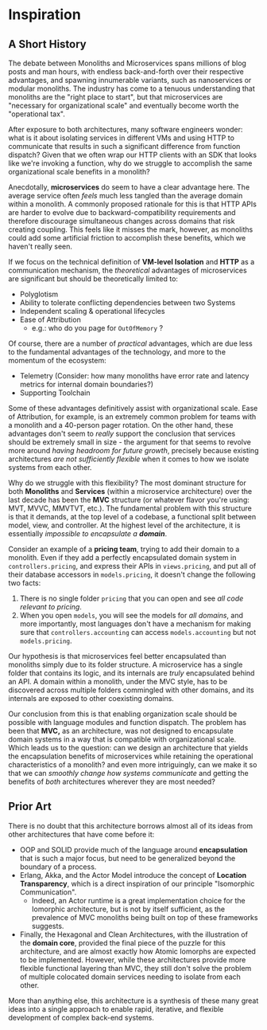 # Inspiration

## A Short History

The debate between Monoliths and Microservices spans millions of blog posts and man hours, with endless back-and-forth over their respective advantages, and spawning innumerable variants, such as nanoservices or modular monoliths.  The industry has come to a tenuous understanding that monoliths are the "right place to start", but that microservices are "necessary for organizational scale" and eventually become worth the "operational tax".

After exposure to both architectures, many software engineers wonder: what is it about isolating services in different VMs and using HTTP to communicate that results in such a significant difference from function dispatch?  Given that we often wrap our HTTP clients with an SDK that looks like we're invoking a function, why do we struggle to accomplish the same organizational scale benefits in a monolith?

Anecdotally, **microservices** do seem to have a clear advantage here.  The average service often _feels_ much less tangled than the average domain within a monolith.  A commonly proposed rationale for this is that HTTP APIs are harder to evolve due to backward-compatibility requirements and therefore discourage simultaneous changes across domains that risk creating coupling.  This feels like it misses the mark, however, as monoliths could add some artificial friction to accomplish these benefits, which we haven't really seen.

If we focus on the technical definition of **VM-level Isolation** and **HTTP** as a communication mechanism, the _theoretical_ advantages of microservices are significant but should be theoretically limited to:

* Polyglotism
* Ability to tolerate conflicting dependencies between two Systems
* Independent scaling & operational lifecycles
* Ease of Attribution
  * e.g.: who do you page for `OutOfMemory` ?

Of course, there are a number of _practical_ advantages, which are due less to the fundamental advantages of the technology, and more to the momentum of the ecosystem:

* Telemetry \(Consider: how many monoliths have error rate and latency metrics for internal domain boundaries?\)
* Supporting Toolchain

Some of these advantages definitively assist with organizational scale.  Ease of Attribution, for example, is an extremely common problem for teams with a monolith and a 40-person pager rotation.  On the other hand, these advantages don't seem to _really_ support the conclusion that services should be extremely small in size - the argument for that seems to revolve more around _having headroom for future growth_, precisely because existing architectures _are not sufficiently flexible_ when it comes to how we isolate systems from each other.

Why do we struggle with this flexibility?  The most dominant structure for both **Monoliths** and **Services** \(within a microservice architecture\) over the last decade has been the **MVC** structure \(or whatever flavor you're using: MVT, MVVC, MMVTVT, etc.\).  The fundamental problem with this structure is that it demands, at the top level of a codebase, a functional split between model, view, and controller.  At the highest level of the architecture, it is essentially _impossible to encapsulate a **domain**_.

Consider an example of a **pricing team**, trying to add their domain to a monolith.  Even if they add a perfectly encapsulated domain system in `controllers.pricing`, and express their APIs in `views.pricing`, and put all of their database accessors in `models.pricing`, it doesn't change the following two facts:

1. There is no single folder `pricing` that you can open and see _all code relevant to pricing_.
2. When you open `models`, you will see the models for _all domains_, and more importantly, most languages don't have a mechanism for making sure that `controllers.accounting` can access `models.accounting` but not `models.pricing`.

Our hypothesis is that microservices feel better encapsulated than monoliths simply due to its folder structure.  A microservice has a single folder that contains its logic, and its internals are _truly_ encapsulated behind an API.  A domain within a monolith, under the MVC style, has to be discovered across multiple folders commingled with other domains, and its internals are exposed to other coexisting domains.

Our conclusion from this is that enabling organization scale should be possible with language modules and function dispatch.  The problem has been that **MVC,** as an architecture, was not designed to encapsulate domain systems in a way that is compatible with organizational scale.  Which leads us to the question: can we design an architecture that yields the encapsulation benefits of microservices while retaining the operational characteristics of a monolith? and even more intriguingly, can we make it so that we can _smoothly change how systems communicate_ and getting the benefits of _both_ architectures wherever they are most needed?

## Prior Art

There is no doubt that this architecture borrows almost all of its ideas from other architectures that have come before it:

* OOP and SOLID provide much of the language around **encapsulation** that is such a major focus, but need to be generalized beyond the boundary of a process.
* Erlang, Akka, and the Actor Model introduce the concept of **Location Transparency**, which is a direct inspiration of our principle "Isomorphic Communication".
  * Indeed, an Actor runtime is a great implementation choice for the Iomorphic architecture, but is not by itself sufficient, as the prevalence of MVC monoliths being built on top of these frameworks suggests.
* Finally, the Hexagonal and Clean Architectures, with the illustration of the **domain core**, provided the final piece of the puzzle for this architecture, and are almost exactly how Atomic Iomorphs are expected to be implemented.  However, while these architectures provide more flexible functional layering than MVC, they still don't solve the problem of multiple colocated domain services needing to isolate from each other.

More than anything else, this architecture is a synthesis of these many great ideas into a single approach to enable rapid, iterative, and flexible development of complex back-end systems.

